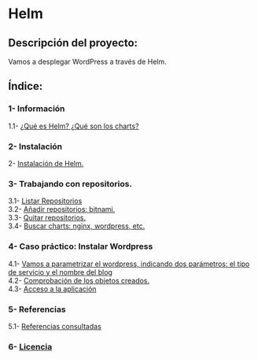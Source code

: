 # Helm

## Descripción del proyecto:
Vamos a desplegar WordPress a través de Helm.

## Índice:
### 1- Información
1.1- [ ¿Qué es Helm? ¿Qué son los charts? ](https://github.com/juanglez01/Helm/blob/e30438259e703134eb4dc480f644dc2b67ee7790/1.-%20%C2%BFQu%C3%A9%20es%20Helm%3F%20%C2%BFQu%C3%A9%20son%20los%20charts%3F.md)  
### 2- Instalación
2- [ Instalación de Helm. ](https://github.com/juanglez01/Helm/blob/b7038478b8ab0f4977d6a987dbebc62c20ba4b99/2-%20Instalaci%C3%B3n%20de%20Helm.md)  
### 3- Trabajando con repositorios.  
3.1- [ Listar Repositorios ](https://github.com/juanglez01/Helm/blob/bbaf5a5b4340b75cf4acfa21ca3ea8418b358743/3.1-%20Listar%20Repositorios.md)  
3.2- [ Añadir repositorios: bitnami. ](https://github.com/juanglez01/Helm/blob/bbaf5a5b4340b75cf4acfa21ca3ea8418b358743/3.2-%20A%C3%B1adir%20repositorios:%20bitnami.md)  
3.3- [ Quitar repositorios. ](https://github.com/juanglez01/Helm/blob/3ea28b09c56650047b9a95e0cd9c34d1d64effcd/3.3-%20Quitar%20repositorios.md)  
3.4- [ Buscar charts: nginx, wordpress, etc. ](https://github.com/juanglez01/Helm/blob/d4872c8abc74b936f79f1520047bc802c3f49241/3.4-%20Buscar%20charts:%20nginx,%20wordpress,%20etc.md)  
 ### 4- Caso práctico: Instalar Wordpress  
4.1- [ Vamos a parametrizar el wordpress, indicando dos parámetros: el tipo de servicio y el nombre del blog ](https://github.com/juanglez01/Helm/blob/127d3b7a21d3f1eb6f3e2c5561f5eb2d3a40c61d/4.1-%20Vamos%20a%20parametrizar%20el%20wordpress,%20indicando%20dos%20par%C3%A1metros:%20el%20tipo%20de%20servicio%20y%20el%20nombre%20del%20blog%20.md)  
4.2- [ Comprobación de los objetos creados. ](https://github.com/juanglez01/Helm/blob/22ce105b90273252c06ce5dda0fbd5951b0e76b9/4.2-%20Comprobaci%C3%B3n%20de%20los%20objetos%20creados.md)  
4.3- [ Acceso a la aplicación ](https://github.com/juanglez01/Helm/blob/8f675a62d8d177d0c95876263eeae963ae0bc6a0/4.3-%20Acceso%20a%20la%20aplicaci%C3%B3n.md)  
### 5- Referencias  
5.1- [ Referencias consultadas ](https://github.com/juanglez01/Helm/blob/99af3a4da9e3fc1aa1c7947f0b041bcd16f7f67a/5.1-%20Referencias%20consultadas.md)  

### 6- [ Licencia ](https://github.com/juanglez01/Helm/blob/fc6de4eb45163e244c3372246845c1dc49373fdd/imagenes/CC.png)
